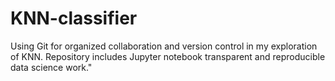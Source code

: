 # KNN-classifier
Using Git for organized collaboration and version control in my exploration of KNN. Repository includes Jupyter notebook transparent and reproducible data science work."

